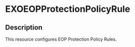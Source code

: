 
# EXOEOPProtectionPolicyRule

## Description

This resource configures EOP Protection Policy Rules.
